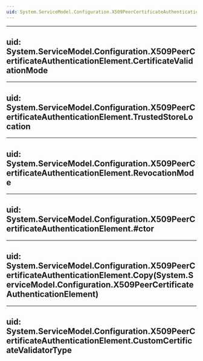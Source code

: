 ```yaml
---
uid: System.ServiceModel.Configuration.X509PeerCertificateAuthenticationElement
---
```


---
uid: System.ServiceModel.Configuration.X509PeerCertificateAuthenticationElement.CertificateValidationMode
---

---
uid: System.ServiceModel.Configuration.X509PeerCertificateAuthenticationElement.TrustedStoreLocation
---

---
uid: System.ServiceModel.Configuration.X509PeerCertificateAuthenticationElement.RevocationMode
---

---
uid: System.ServiceModel.Configuration.X509PeerCertificateAuthenticationElement.#ctor
---

---
uid: System.ServiceModel.Configuration.X509PeerCertificateAuthenticationElement.Copy(System.ServiceModel.Configuration.X509PeerCertificateAuthenticationElement)
---

---
uid: System.ServiceModel.Configuration.X509PeerCertificateAuthenticationElement.CustomCertificateValidatorType
---
